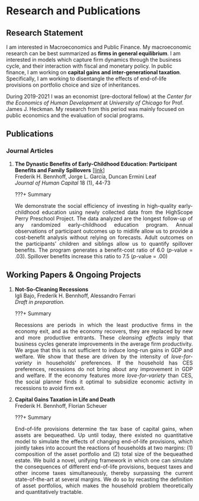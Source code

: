# Research and Publications

## Research Statement

I am interested in Macroeconomics and Public Finance. My macroeconomic research can be best summarized as **firms in general equilibrium**. I am interested in models which capture firm dynamics through the business cycle, and their interaction with fiscal and monetary policy. In public finance, I am working on **capital gains and inter-generational taxation**. Specifically, I am working to disentangle the effects of end-of-life provisions on portfolio choice and size of inheritances.

During 2019-2021 I was an economist (pre-doctoral fellow) at the *Center for the Economics of Human Development* at *University of Chicago* for Prof. James J. Heckman. My research from this period was mainly focused on public economics and the evaluation of social programs.


## Publications

### Journal Articles

1.  **The Dynastic Benefits of Early-Childhood Education: Participant Benefits and Family Spillovers** \[[link](https://scholar.google.ch/citations?view_op=view_citation&hl=en&user=ng02LRMAAAAJ&citation_for_view=ng02LRMAAAAJ:8k81kl-MbHgC)\] <br>
    Frederik H. Bennhoff, Jorge L. García, Duncan Ermini Leaf <br>
    *Journal of Human Capital* 18 (1), 44-73

    ???+ Summary
        <div style="text-align: justify;"> We demonstrate the social efficiency of investing in high-quality early-childhood education using newly collected data from the HighScope Perry Preschool Project. The data analyzed are the longest follow-up of any randomized early-childhood education program. Annual observations of participant outcomes up to midlife allow us to provide a cost-benefit analysis without relying on forecasts. Adult outcomes on the participants’ children and siblings allow us to quantify spillover benefits. The program generates a benefit-cost ratio of 6.0 (*p*-value = .03). Spillover benefits increase this ratio to 7.5 (*p*-value = .00)</div>

## Working Papers & Ongoing Projects

1.  **Not-So-Cleaning Recessions** <br>
    Igli Bajo, Frederik H. Bennhoff, Alessandro Ferrari <br>
    *Draft in preparation.*

    ???+ Summary
         <div style="text-align: justify;"> Recessions are periods in which the least productive firms in the economy exit, and as the economy recovers, they are replaced by new and more productive entrants. These *cleansing effects* imply that business cycles generate improvements in the average firm productivity. We argue that this is not sufficient to induce long-run gains in GDP and welfare. We show that these are driven by the intensity of *love-for-variety* in households' preferences. If the household has CES preferences, recessions do not bring about any improvement in GDP and welfare. If the economy features more *love-for-variety* than CES, the social planner finds it optimal to subsidize economic activity in recessions to avoid firm exit. </div>


2.  **Capital Gains Taxation in Life and Death** <br>
    Frederik H. Bennhoff, Florian Scheuer

    ???+ Summary
        <div style="text-align: justify;"> End-of-life provisions determine the tax base of capital gains, when assets are bequeathed. Up until today, there existed no quantitative model to simulate the effects of changing end-of-life provisions, which jointly takes into account the reactions of households at two margins: (1) composition of the asset portfolio and (2) total size of the bequeathed estate. We build a novel, unifying framework in which one can simulate the consequences of different end-of-life provisions, bequest taxes and other income taxes simultaneously, thereby surpassing the current state-of-the-art at several margins. We do so by recasting the definition of asset portfolios, which makes the household problem theoretically and quantitatively tractable. </div>